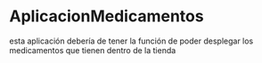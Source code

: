 # AplicacionMedicamentos
esta aplicación debería de tener la función de poder desplegar los medicamentos que tienen dentro de la tienda
